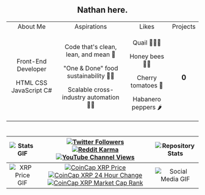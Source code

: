 <!-- ### Hi there 👋 -->

<!-- **TrueNathanD/TrueNathanD** is a ✨ _special_ ✨ repository because its `README.md` (this file) appears on your GitHub profile.

Here are some ideas to get you started:

- 🔭 I’m currently working on ...
- 🌱 I’m currently learning ...
- 👯 I’m looking to collaborate on ...
- 🤔 I’m looking for help with ...
- 💬 Ask me about ...
- 📫 How to reach me: ...
- 😄 Pronouns: ...
- ⚡ Fun fact: ... -->

<h2 align="center">Nathan here.</h2>
<table width="100%" align="center">
  <tr>
    <td colspan="3" align="center">About Me</td>
    <td colspan="3" align="center">Aspirations</td>
    <td colspan="3" align="center">Likes</td>
    <td colspan="3" align="center">Projects</td>
  </tr>
  <tr>
    <td colspan="3" align="center">
      <p>Front-End Developer</p>
      <p>HTML CSS JavaScript C#</p>
    </td>
    <td colspan="3" align="center">
      <p>Code that's clean, lean, and mean 🤖</p>
      <p>"One & Done" food sustainability 🤖🌱</p>
      <p>Scalable cross-industry automation 🤖🥪</p>
    </td>
    <td colspan="3" align="center">
      <p>Quail 🐣🥚🍗</p>
      <p>Honey bees 🍯🐝</p>
      <p>Cherry tomatoes 🍅</p>
      <p>Habanero peppers 🌶️</p>
    </td>
    <td colspan="3" align="center">
      <h3><b>0</b></h3>
    </td>
  </tr>
</table>

#

| ![Stats GIF](https://media.tenor.com/mZPdzNxQR3kAAAAC/idiocracy-i-dont-know.gif=350x350) | [![Twitter Followers](https://img.shields.io/twitter/follow/TrueNathanD?label=TrueNathanD&style=social)](https://twitter.com/TrueNathanD) <br> [![Reddit Karma](https://img.shields.io/reddit/user-karma/combined/TrueNathan?label=TrueNathan&style=social)](https://www.reddit.com/user/TrueNathan) <br> [![YouTube Channel Views](https://img.shields.io/youtube/channel/views/UCUZKOXAXf1sqII9P5yojcJA?label=TrueNathanD&style=social)](https://www.youtube.com/channel/UCUZKOXAXf1sqII9P5yojcJA) | ![Repository Stats](https://github-readme-stats.vercel.app/api/top-langs/?username=TrueNathanD&theme=blue-green&langs_count=5) |
| :---: | :---: | :---: |
| ![XRP Price GIF](https://media3.giphy.com/media/ohdmJuMIE08Ld7Jj0s/giphy.gif?cid=790b7611f711085b985a5c9414ce625fe689c7b371d00d9a&rid=giphy.gif&ct=g) | [![CoinCap XRP Price](https://img.shields.io/coincap/price-usd/xrp?label=Price&logo=xrp&logoColor=green&style=social)](https://coincap.io/assets/xrp) [![CoinCap XRP 24 Hour Change](https://img.shields.io/coincap/change-percent-24hr/xrp?label=24%20Hour%20Change&logo=xrp&logoColor=blue&style=social)](https://coincap.io/assets/xrp) [![CoinCap XRP Market Cap Rank](https://img.shields.io/coincap/rank/xrp?label=Rank&logo=xrp&logoColor=purple&style=social)](https://coincap.io/assets/xrp) | ![Social Media GIF](https://media.tenor.com/wq507F3Pn3YAAAAd/the-it-crowd-it-crowd.gif) |







<!-- Only the real ones see this. -->

